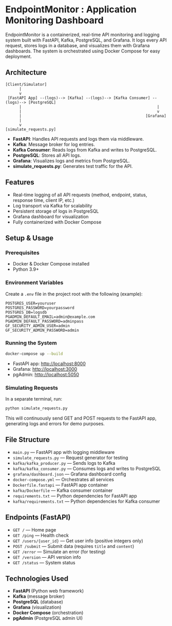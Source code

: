 # EndpointMonitor : Application Monitoring Dashboard

EndpointMonitor is a containerized, real-time API monitoring and logging system built with FastAPI, Kafka, PostgreSQL, and Grafana. It logs every API request, stores logs in a database, and visualizes them with Grafana dashboards. The system is orchestrated using Docker Compose for easy deployment.

## Architecture

```
[Client/Simulator]
      |
      v
 [FastAPI App] --(logs)--> [Kafka] --(logs)--> [Kafka Consumer] --(logs)--> [PostgreSQL]
      |                                                           |
      |                                                           v
      |                                                      [Grafana]
      |
      v
[simulate_requests.py]
```

- **FastAPI**: Handles API requests and logs them via middleware.
- **Kafka**: Message broker for log entries.
- **Kafka Consumer**: Reads logs from Kafka and writes to PostgreSQL.
- **PostgreSQL**: Stores all API logs.
- **Grafana**: Visualizes logs and metrics from PostgreSQL.
- **simulate_requests.py**: Generates test traffic for the API.

## Features

- Real-time logging of all API requests (method, endpoint, status, response time, client IP, etc.)
- Log transport via Kafka for scalability
- Persistent storage of logs in PostgreSQL
- Grafana dashboard for visualization
- Fully containerized with Docker Compose

## Setup & Usage

### Prerequisites

- Docker & Docker Compose installed
- Python 3.9+

### Environment Variables

Create a `.env` file in the project root with the following (example):

```
POSTGRES_USER=youruser
POSTGRES_PASSWORD=yourpassword
POSTGRES_DB=logsdb
PGADMIN_DEFAULT_EMAIL=admin@example.com
PGADMIN_DEFAULT_PASSWORD=adminpass
GF_SECURITY_ADMIN_USER=admin
GF_SECURITY_ADMIN_PASSWORD=admin
```

### Running the System

```bash
docker-compose up --build
```

- FastAPI app: [http://localhost:8000](http://localhost:8000)
- Grafana: [http://localhost:3000](http://localhost:3000)
- pgAdmin: [http://localhost:5050](http://localhost:5050)

### Simulating Requests

In a separate terminal, run:

```bash
python simulate_requests.py
```

This will continuously send GET and POST requests to the FastAPI app, generating logs and errors for demo purposes.

## File Structure

- `main.py` — FastAPI app with logging middleware
- `simulate_requests.py` — Request generator for testing
- `kafka/kafka_producer.py` — Sends logs to Kafka
- `kafka/kafka_consumer.py` — Consumes logs and writes to PostgreSQL
- `grafana/dashboard.json` — Grafana dashboard config
- `docker-compose.yml` — Orchestrates all services
- `Dockerfile.fastapi` — FastAPI app container
- `kafka/Dockerfile` — Kafka consumer container
- `requirements.txt` — Python dependencies for FastAPI app
- `kafka/requirements.txt` — Python dependencies for Kafka consumer

## Endpoints (FastAPI)

- `GET /` — Home page
- `GET /ping` — Health check
- `GET /users/{user_id}` — Get user info (positive integers only)
- `POST /submit` — Submit data (requires `title` and `content`)
- `GET /error` — Simulate an error (for testing)
- `GET /version` — API version info
- `GET /status` — System status

## Technologies Used

- **FastAPI** (Python web framework)
- **Kafka** (message broker)
- **PostgreSQL** (database)
- **Grafana** (visualization)
- **Docker Compose** (orchestration)
- **pgAdmin** (PostgreSQL admin UI)
